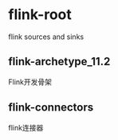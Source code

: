 # flink-root
flink sources and sinks

## flink-archetype_11.2 
Flink开发骨架

## flink-connectors 
flink连接器

